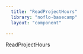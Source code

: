 ```yaml
---
  title: "ReadProjectHours"
  library: "noflo-basecamp"
  layout: "component"

---
```

ReadProjectHours
